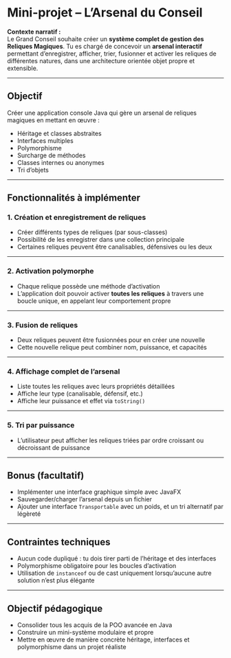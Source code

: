 # Mini-projet – L’Arsenal du Conseil

**Contexte narratif :**  
Le Grand Conseil souhaite créer un **système complet de gestion des Reliques Magiques**. Tu es chargé de concevoir un **arsenal interactif** permettant d’enregistrer, afficher, trier, fusionner et activer les reliques de différentes natures, dans une architecture orientée objet propre et extensible.

---

## Objectif

Créer une application console Java qui gère un arsenal de reliques magiques en mettant en œuvre :

- Héritage et classes abstraites
- Interfaces multiples
- Polymorphisme
- Surcharge de méthodes
- Classes internes ou anonymes
- Tri d’objets

---

## Fonctionnalités à implémenter

### 1. Création et enregistrement de reliques

- Créer différents types de reliques (par sous-classes)
- Possibilité de les enregistrer dans une collection principale
- Certaines reliques peuvent être canalisables, défensives ou les deux

---

### 2. Activation polymorphe

- Chaque relique possède une méthode d’activation
- L’application doit pouvoir activer **toutes les reliques** à travers une boucle unique, en appelant leur comportement propre

---

### 3. Fusion de reliques

- Deux reliques peuvent être fusionnées pour en créer une nouvelle
- Cette nouvelle relique peut combiner nom, puissance, et capacités

---

### 4. Affichage complet de l’arsenal

- Liste toutes les reliques avec leurs propriétés détaillées
- Affiche leur type (canalisable, défensif, etc.)
- Affiche leur puissance et effet via `toString()`

---

### 5. Tri par puissance

- L’utilisateur peut afficher les reliques triées par ordre croissant ou décroissant de puissance

---

## Bonus (facultatif)

- Implémenter une interface graphique simple avec JavaFX
- Sauvegarder/charger l’arsenal depuis un fichier
- Ajouter une interface `Transportable` avec un poids, et un tri alternatif par légèreté

---

## Contraintes techniques

- Aucun code dupliqué : tu dois tirer parti de l’héritage et des interfaces
- Polymorphisme obligatoire pour les boucles d’activation
- Utilisation de `instanceof` ou de cast uniquement lorsqu’aucune autre solution n’est plus élégante

---

## Objectif pédagogique

- Consolider tous les acquis de la POO avancée en Java
- Construire un mini-système modulaire et propre
- Mettre en œuvre de manière concrète héritage, interfaces et polymorphisme dans un projet réaliste

